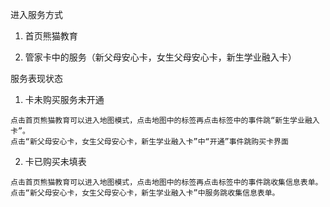 进入服务方式

1. 首页熊猫教育

2. 管家卡中的服务（新父母安心卡，女生父母安心卡，新生学业融入卡）

服务表现状态

1. 卡未购买服务未开通

```
点击首页熊猫教育可以进入地图模式，点击地图中的标签再点击标签中的事件跳“新生学业融入卡”。
点击“新父母安心卡，女生父母安心卡，新生学业融入卡”中“开通”事件跳购买卡界面
```

   2. 卡已购买未填表

```
点击首页熊猫教育可以进入地图模式，点击地图中的标签再点击标签中的事件跳收集信息表单。
点击“新父母安心卡，女生父母安心卡，新生学业融入卡”中服务跳收集信息表单。
```




